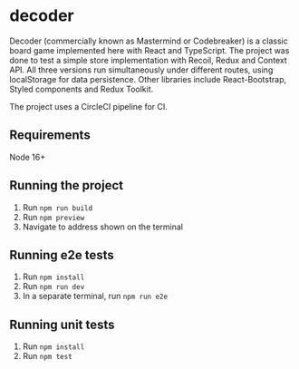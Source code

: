 # decoder
Decoder (commercially known as Mastermind or Codebreaker) is a classic board game implemented here with React and TypeScript. The project was done to test a simple store implementation with Recoil, Redux and Context API. All three versions run simultaneously under different routes, using localStorage for data persistence. Other libraries include React-Bootstrap, Styled components and Redux Toolkit.

The project uses a CircleCI pipeline for CI.

## Requirements

Node 16+

## Running the project

1. Run `npm run build`
2. Run `npm preview`
3. Navigate to address shown on the terminal

## Running e2e tests

1. Run `npm install`
2. Run `npm run dev`
3. In a separate terminal, run `npm run e2e`

## Running unit tests

1. Run `npm install`
2. Run `npm test`
